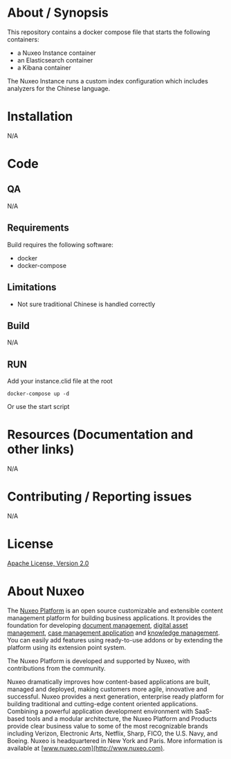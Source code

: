 # About / Synopsis
This repository contains a docker compose file that starts the following containers:
- a Nuxeo Instance container
- an Elasticsearch container
- a Kibana container

The Nuxeo Instance runs a custom index configuration which includes analyzers for the Chinese language.
  
# Installation
N/A
  
# Code
## QA
N/A
 
## Requirements
Build requires the following software:
- docker
- docker-compose
 
## Limitations
- Not sure traditional Chinese is handled correctly
 
## Build
N/A
 
## RUN

Add your instance.clid file at the root

```
docker-compose up -d
```
 
Or use the start script
 
# Resources (Documentation and other links)
N/A
 
# Contributing / Reporting issues
N/A
 
# License
[Apache License, Version 2.0](http://www.apache.org/licenses/LICENSE-2.0.html)
 
# About Nuxeo
The [Nuxeo Platform](http://www.nuxeo.com/products/content-management-platform/) is an open source customizable and extensible content management platform for building business applications. It provides the foundation for developing [document management](http://www.nuxeo.com/solutions/document-management/), [digital asset management](http://www.nuxeo.com/solutions/digital-asset-management/), [case management application](http://www.nuxeo.com/solutions/case-management/) and [knowledge management](http://www.nuxeo.com/solutions/advanced-knowledge-base/). You can easily add features using ready-to-use addons or by extending the platform using its extension point system.
 
The Nuxeo Platform is developed and supported by Nuxeo, with contributions from the community.
 
Nuxeo dramatically improves how content-based applications are built, managed and deployed, making customers more agile, innovative and successful. Nuxeo provides a next generation, enterprise ready platform for building traditional and cutting-edge content oriented applications. Combining a powerful application development environment with
SaaS-based tools and a modular architecture, the Nuxeo Platform and Products provide clear business value to some of the most recognizable brands including Verizon, Electronic Arts, Netflix, Sharp, FICO, the U.S. Navy, and Boeing. Nuxeo is headquartered in New York and Paris.
More information is available at [www.nuxeo.com](http://www.nuxeo.com).